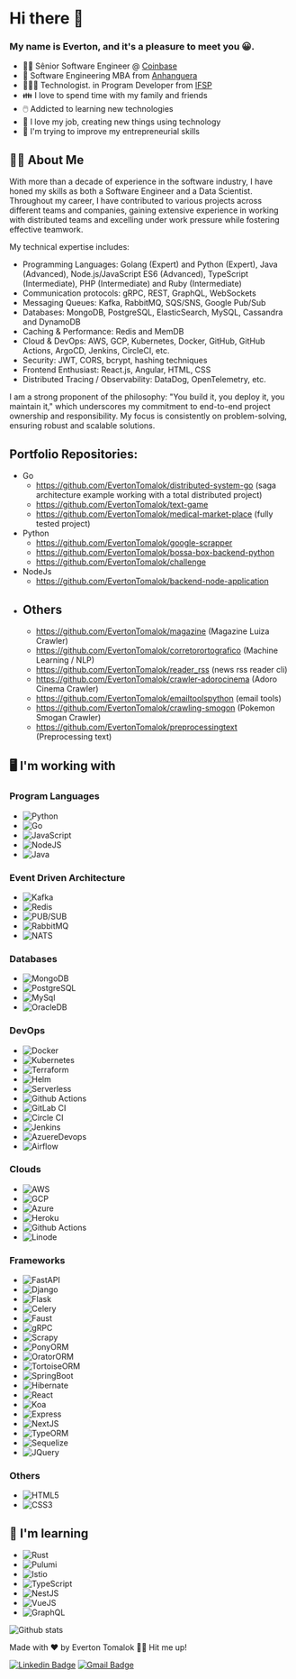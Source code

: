 # Hi there 👋
### My name is Everton, and it's a pleasure to meet you :grinning:.

- 👨‍💻 Sênior Software Engineer @ <a href="https://www.coinbase.com/">Coinbase</a>
- 📜 Software Engineering MBA from <a href="https://www.anhanguera.com.br/">Anhanguera</a>
- 👨🏻‍🎓 Technologist. in Program Developer from <a href="https://www.ifsp.edu.br/">IFSP</a>
- :family: I love to spend time with my family and friends 
- :computer_mouse: Addicted to learning new technologies
- :minidisc: I love my job, creating new things using technology
- :office: I'm trying to improve my entrepreneurial skills

## 👱‍♂️ About Me

With more than a decade of experience in the software industry, I have honed my skills as both a Software Engineer and a Data Scientist. Throughout my career, I have contributed to various projects across different teams and companies, gaining extensive experience in working with distributed teams and excelling under work pressure while fostering effective teamwork.

My technical expertise includes:

- Programming Languages: Golang (Expert) and Python (Expert), Java (Advanced), Node.js/JavaScript ES6 (Advanced), TypeScript (Intermediate), PHP (Intermediate) and Ruby (Intermediate)
- Communication protocols: gRPC, REST, GraphQL, WebSockets
- Messaging Queues: Kafka, RabbitMQ, SQS/SNS, Google Pub/Sub
- Databases: MongoDB, PostgreSQL, ElasticSearch, MySQL, Cassandra and DynamoDB
- Caching & Performance: Redis and MemDB
- Cloud & DevOps: AWS, GCP, Kubernetes, Docker, GitHub, GitHub Actions, ArgoCD, Jenkins, CircleCI, etc.
- Security: JWT, CORS, bcrypt, hashing techniques
- Frontend Enthusiast: React.js, Angular, HTML, CSS
- Distributed Tracing / Observability: DataDog, OpenTelemetry, etc.

I am a strong proponent of the philosophy: "You build it, you deploy it, you maintain it," which underscores my commitment to end-to-end project ownership and responsibility. My focus is consistently on problem-solving, ensuring robust and scalable solutions.

## Portfolio Repositories:
- Go
  - https://github.com/EvertonTomalok/distributed-system-go (saga architecture example working with a total distributed project)
  - https://github.com/EvertonTomalok/text-game
  - https://github.com/EvertonTomalok/medical-market-place (fully tested project)
- Python
  - https://github.com/EvertonTomalok/google-scrapper
  - https://github.com/EvertonTomalok/bossa-box-backend-python
  - https://github.com/EvertonTomalok/challenge
- NodeJs
  - https://github.com/EvertonTomalok/backend-node-application
- Others
  - 
  - https://github.com/EvertonTomalok/magazine (Magazine Luiza Crawler)
  - https://github.com/EvertonTomalok/corretorortografico (Machine Learning / NLP)
  - https://github.com/EvertonTomalok/reader_rss (news rss reader cli)
  - https://github.com/EvertonTomalok/crawler-adorocinema (Adoro Cinema Crawler)
  - https://github.com/EvertonTomalok/emailtoolspython (email tools)
  - https://github.com/EvertonTomalok/crawling-smogon (Pokemon Smogan Crawler)
  - https://github.com/EvertonTomalok/preprocessingtext (Preprocessing text)

## :desktop_computer: I'm working with

### Program Languages
 - ![Python](https://img.shields.io/static/v1?label=&message=Python&color=yellow)
 - ![Go](https://img.shields.io/static/v1?label=&message=Go&color=blue)
 - ![JavaScript](https://img.shields.io/static/v1?label=&message=JavaScript&color=orange)
 - ![NodeJS](https://img.shields.io/static/v1?label=&message=NodeJS&color=brightgreen)
 - ![Java](https://img.shields.io/static/v1?label=&message=Java&color=red)
 
### Event Driven Architecture
 - ![Kafka](https://img.shields.io/static/v1?label=&message=Kafka&color=Orange)
 - ![Redis](https://img.shields.io/static/v1?label=&message=Redis&color=khaki)
 - ![PUB/SUB](https://img.shields.io/static/v1?label=&message=PubSub&color=red)
 - ![RabbitMQ](https://img.shields.io/static/v1?label=&message=RabbitMQ&color=green)
 - ![NATS](https://img.shields.io/static/v1?label=&message=NATS&color=blue)

### Databases
 - ![MongoDB](https://img.shields.io/static/v1?label=&message=MongoDB&color=green)
 - ![PostgreSQL](https://img.shields.io/static/v1?label=&message=PostgreSQL&color=blue)
 - ![MySql](https://img.shields.io/static/v1?label=&message=MySQL&color=orange)
 - ![OracleDB](https://img.shields.io/static/v1?label=&message=OracleDB&color=red)

### DevOps
 - ![Docker](https://img.shields.io/badge/-Docker-blue)
 - ![Kubernetes](https://img.shields.io/badge/-Kubernetes-green)
 - ![Terraform](https://img.shields.io/badge/-Terraform-green)
 - ![Helm](https://img.shields.io/badge/-Helm-green)
 - ![Serverless](https://img.shields.io/badge/-Serverless-yellow)
 - ![Github Actions](https://img.shields.io/badge/-Github_Actions-orange)
 - ![GitLab CI](https://img.shields.io/badge/-GitLab_CI-gray)
 - ![Circle CI](https://img.shields.io/badge/-CircleCI-green)
 - ![Jenkins](https://img.shields.io/badge/-Jenkins-red)
 - ![AzuereDevops](https://img.shields.io/badge/-AzureDevops-maroon)
 - ![Airflow](https://img.shields.io/badge/-Airflow-khaki)
 
### Clouds

 - ![AWS](https://img.shields.io/static/v1?label=&message=AWS&color=orange)
 - ![GCP](https://img.shields.io/static/v1?label=&message=GCP&color=red)
 - ![Azure](https://img.shields.io/static/v1?label=&message=Azure&color=blue)
 - ![Heroku](https://img.shields.io/static/v1?label=&message=Heroku&color=royalblue)
 - ![Github Actions](https://img.shields.io/badge/-Digital_Ocean-dodgerblue)
 - ![Linode](https://img.shields.io/static/v1?label=&message=Linode&color=green)

### Frameworks
 - ![FastAPI](https://img.shields.io/badge/-FastAPI-blue)
 - ![Django](https://img.shields.io/badge/-Django-green)
 - ![Flask](https://img.shields.io/badge/-Flask-yellow)
 - ![Celery](https://img.shields.io/badge/-Celery-green)
 - ![Faust](https://img.shields.io/badge/-Flask-red)
 - ![gRPC](https://img.shields.io/badge/-gRPC-green)
 - ![Scrapy](https://img.shields.io/badge/-Scrapy-khaki)
 - ![PonyORM](https://img.shields.io/badge/-PonyORM-darkred)
 - ![OratorORM](https://img.shields.io/badge/-OratorORM-gold)
 - ![TortoiseORM](https://img.shields.io/badge/-TortoiseORM-yellowgreen)
 - ![SpringBoot](https://img.shields.io/badge/-SpringBoot-blue)
 - ![Hibernate](https://img.shields.io/badge/-Hibernate-blue)
 - ![React](https://img.shields.io/badge/-React-ff69b4)
 - ![Koa](https://img.shields.io/badge/-Koa-blueviolet)
 - ![Express](https://img.shields.io/badge/-Express-yellow)
 - ![NextJS](https://img.shields.io/badge/-NextJS-blue)
 - ![TypeORM](https://img.shields.io/badge/-TypeORM%20-red)
 - ![Sequelize](https://img.shields.io/badge/-Sequelize%20-gray)
 - ![JQuery](https://img.shields.io/badge/-JQuery-blue)

### Others

 - ![HTML5](https://img.shields.io/static/v1?label=&message=HTML5&color=red) 
 - ![CSS3](https://img.shields.io/static/v1?label=&message=CSS3&color=blue)

## :open_book: I'm learning
 - ![Rust](https://img.shields.io/badge/-Rust-blue)
 - ![Pulumi](https://img.shields.io/badge/-Pulumi-coral)
 - ![Istio](https://img.shields.io/badge/-Istio-green)
 - ![TypeScript](https://img.shields.io/badge/-TypeScript-red)
 - ![NestJS](https://img.shields.io/badge/-NestJS-green)
 - ![VueJS](https://img.shields.io/badge/-VueJS-darkred)
 - ![GraphQL](https://img.shields.io/badge/-GraphQL-yellowgreen)


![Github stats](https://github-readme-stats.vercel.app/api?username=evertontomalok&hide=issues&theme=gruvbox&show_icons=true&hide_border=false&count_private=true&include_all_commits=true&line_height=24.5)

Made with ❤️ by Everton Tomalok 👋🏽 Hit me up!

 [![Linkedin Badge](https://img.shields.io/badge/-Everton_Tomalok-blue?style=flat-square&logo=Linkedin&logoColor=white&link=https://www.linkedin.com/in/evertontomalok/)](https://www.linkedin.com/in/evertontomalok/) 
[![Gmail Badge](https://img.shields.io/badge/-evertontomalok123@gmail.com-c14438?style=flat-square&logo=Gmail&logoColor=white&link=mailto:everton.tomalok123@gmail.com)](mailto:evertontomalok123@gmail.com)
